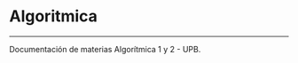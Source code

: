 # Algoritmica
-----------------------------------------------------------------------
Documentación de materias Algorítmica 1 y 2 - UPB.
